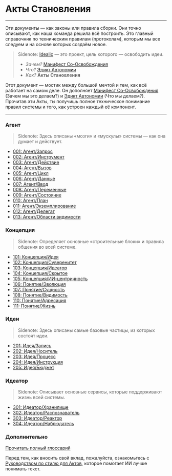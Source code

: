 # Акты Становления

---

Эти документы — как законы или правила сборки. Они точно описывают, как наша команда решила всё построить. Это главный справочник по техническим правилам (протоколам), которым мы все следуем и на основе которых создаём новое.

> Sidenote:
> [Idealic](http://idealic.ai) — это проект, цель которого — освободить идеи.
>
> - _Зачем?_ [Манифест Со-Освобождения](../manifesto/)
> - _Что?_ [Эдикт Автономии](../edict/)
> - _Как?_ **Акты Становления**

Этот документ — мостик между большой мечтой и тем, как всё работает на самом деле. Он дополняет [Манифест Со-Освобождения](../manifesto/) (Зачем мы это делаем?) и [Эдикт Автономии](../edict/) (Что мы делаем?). Прочитав эти Акты, ты получишь полное техническое понимание правил системы и того, как устроен каждый её компонент.

---

### Агент

> Sidenote:
> Здесь описаны «мозги» и «мускулы» системы — как она думает и действует.

- [001: Агент/Запрос](./001_agent_request.md)
- [002: Агент/Инструмент](./002_agent_tool.md)
- [003: Агент/Действие](./003_agent_activity.md)
- [004: Агент/Вызов](./004_agent_call.md)
- [005: Агент/Цикл](./005_agent_loop.md)
- [006: Агент/Данные](./006_agent_data.md)
- [007: Агент/Ввод](./007_agent_input.md)
- [008: Агент/Переменные](./008_agent_variables.md)
- [009: Агент/Состояние](./009_agent_state.md)
- [010: Агент/План](./010_agent_plan.md)
- [011: Агент/Экземплирование](./011_agent_instancing.md)
- [012: Агент/Делегат](./012_agent_delegate.md)
- [013: Агент/Области видимости](./013_agent_scopes.md)

### Концепция

> Sidenote:
> Определяет основные «строительные блоки» и правила общения во всей системе.

- [101: Концепция/Идея](./101_concept_idea.md)
- [102: Концепция/Суверенитет](./102_concept_sovereignty.md)
- [103: Концепция/Идеатор](./103_concept_ideator.md)
- [104: Концепция/Скрытое](./104_concept_latent.md)
- [105: Концепция/ИИ-центричность](./105_concept_ai_native.md)
- [106: Понятие/Эволюция](./106_concept_evolution.md)
- [107: Понятие/Сущность](./107_concept_identity.md)
- [108: Понятие/Видимость](./108_concept_visibility.md)
- [110: Понятие/Адресация](./110_concept_addressing.md)
- [111: Понятие/Жизнь](./111_concept_life.md)

### Идеи

> Sidenote:
> Здесь описаны самые базовые частицы, из которых состоят идеи.

- [201: Идея/Запись](./201_idea_record.md)
- [202: Идея/Носитель](./202_idea_vessel.md)
- [203: Идея/Процесс](./203_idea_process.md)
- [204: Идея/Инструкция](./204_idea_instruction.md)
- [205: Идея/Бюджет](./205_idea_budget.md)

### Идеатор

> Sidenote:
> Описывает основные сервисы, которые поддерживают жизнь всей системы.

- [301: Идеатор/Хранилище](./301_ideator_storage.md)
- [302: Идеатор/Распознаватель](./302_ideator_resolver.md)
- [303: Идеатор/Реактор](./303_ideator_reactor.md)
- [304: Идеатор/Наблюдатель](./304_ideator_watcher.md)

### Дополнительно

[Прочитать полный глоссарий](./000_glossary.md)

Перед тем, как вносить свой вклад, пожалуйста, ознакомьтесь с [Руководством по стилю для Актов](./000_style_guide.md), которое помогает ИИ лучше понимать текст.
